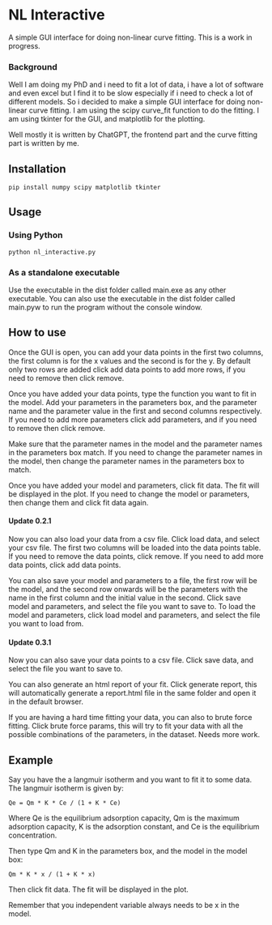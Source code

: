 # NL Interactive

A simple GUI interface for doing non-linear curve fitting.  This is a work in progress.

### Background

Well I am doing my PhD and i need to fit a lot of data, i have a lot of software and even excel but I find it to be slow especially if i need to check a lot of different models. So i decided to make a simple GUI interface for doing non-linear curve fitting. I am using the scipy curve_fit function to do the fitting. I am using tkinter for the GUI, and matplotlib for the plotting.

Well mostly it is written by ChatGPT, the frontend part and the curve fitting part is written by me.

## Installation

```
pip install numpy scipy matplotlib tkinter
```

## Usage

### Using Python

```
python nl_interactive.py
```

### As a standalone executable

Use the executable in the dist folder called main.exe as any other executable. You can also use the executable in the dist folder called main.pyw to run the program without the console window.

## How to use

Once the GUI is open, you can add your data points in the first two columns, the first column is for the x values and the second is for the y. By default only two rows are added click add data points to add more rows, if you need to remove then click remove.

Once you have added your data points, type the function you want to fit in the model. Add your parameters in the parameters box, and the parameter name and the parameter value in the first and second columns respectively. If you need to add more parameters click add parameters, and if you need to remove then click remove.

Make sure that the parameter names in the model and the parameter names in the parameters box match. If you need to change the parameter names in the model, then change the parameter names in the parameters box to match.

Once you have added your model and parameters, click fit data. The fit will be displayed in the plot. If you need to change the model or parameters, then change them and click fit data again.

#### Update 0.2.1
Now you can also load your data from a csv file. Click load data, and select your csv file. The first two columns will be loaded into the data points table. If you need to remove the data points, click remove. If you need to add more data points, click add data points.

You can also save your model and parameters to a file, the first row will be the model, and the second row onwards will be the parameters with the name in the first column and the initial value in the second. Click save model and parameters, and select the file you want to save to. To load the model and parameters, click load model and parameters, and select the file you want to load from.

#### Update 0.3.1
Now you can also save your data points to a csv file. Click save data, and select the file you want to save to.

You can also generate an html report of your fit. Click generate report, this will automatically generate a report.html file in the same folder and open it in the default browser. 

If you are having a hard time fitting your data, you can also to brute force fitting. Click brute force params, this will try to fit your data with all the possible combinations of the parameters, in the dataset. Needs more work.

## Example

Say you have the a langmuir isotherm and you want to fit it to some data. The langmuir isotherm is given by:

    Qe = Qm * K * Ce / (1 + K * Ce)

Where Qe is the equilibrium adsorption capacity, Qm is the maximum adsorption capacity, K is the adsorption constant, and Ce is the equilibrium concentration.

Then type Qm and K in the parameters box, and the model in the model box:

    Qm * K * x / (1 + K * x)

Then click fit data. The fit will be displayed in the plot.

Remember that you independent variable always needs to be x in the model.

